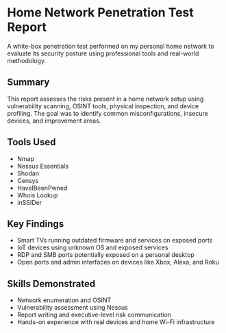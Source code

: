 # Home Network Penetration Test Report

A white-box penetration test performed on my personal home network to evaluate its security posture using professional tools and real-world methodology.

## Summary

This report assesses the risks present in a home network setup using vulnerability scanning, OSINT tools, physical inspection, and device profiling. The goal was to identify common misconfigurations, insecure devices, and improvement areas.

## Tools Used

- Nmap
- Nessus Essentials
- Shodan
- Censys
- HaveIBeenPwned
- Whois Lookup
- inSSIDer

## Key Findings

- Smart TVs running outdated firmware and services on exposed ports
- IoT devices using unknown OS and exposed services
- RDP and SMB ports potentially exposed on a personal desktop
- Open ports and admin interfaces on devices like Xbox, Alexa, and Roku

## Skills Demonstrated

- Network enumeration and OSINT
- Vulnerability assessment using Nessus
- Report writing and executive-level risk communication
- Hands-on experience with real devices and home Wi-Fi infrastructure
